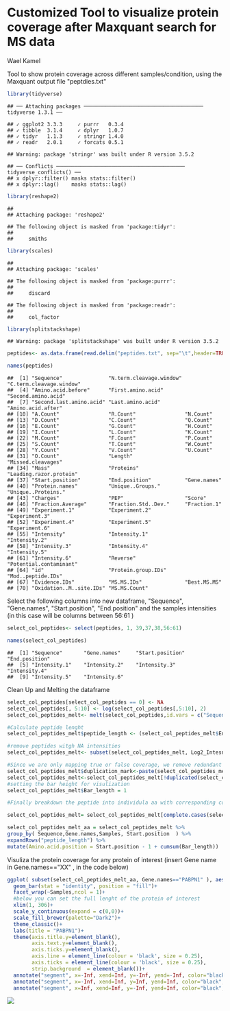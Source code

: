 Customized Tool to visualize protein coverage after Maxquant search for MS data
================
Wael Kamel

Tool to show protein coverage across different samples/condition, using the Maxquant output file "peptdies.txt"

``` r
library(tidyverse)
```

    ## ── Attaching packages ─────────────────────────────────────── tidyverse 1.3.1 ──

    ## ✓ ggplot2 3.3.3     ✓ purrr   0.3.4
    ## ✓ tibble  3.1.4     ✓ dplyr   1.0.7
    ## ✓ tidyr   1.1.3     ✓ stringr 1.4.0
    ## ✓ readr   2.0.1     ✓ forcats 0.5.1

    ## Warning: package 'stringr' was built under R version 3.5.2

    ## ── Conflicts ────────────────────────────────────────── tidyverse_conflicts() ──
    ## x dplyr::filter() masks stats::filter()
    ## x dplyr::lag()    masks stats::lag()

``` r
library(reshape2)
```

    ## 
    ## Attaching package: 'reshape2'

    ## The following object is masked from 'package:tidyr':
    ## 
    ##     smiths

``` r
library(scales)
```

    ## 
    ## Attaching package: 'scales'

    ## The following object is masked from 'package:purrr':
    ## 
    ##     discard

    ## The following object is masked from 'package:readr':
    ## 
    ##     col_factor

``` r
library(splitstackshape)
```

    ## Warning: package 'splitstackshape' was built under R version 3.5.2

``` r
peptides<- as.data.frame(read.delim("peptides.txt", sep="\t",header=TRUE))

names(peptides)
```

    ##  [1] "Sequence"               "N.term.cleavage.window" "C.term.cleavage.window"
    ##  [4] "Amino.acid.before"      "First.amino.acid"       "Second.amino.acid"     
    ##  [7] "Second.last.amino.acid" "Last.amino.acid"        "Amino.acid.after"      
    ## [10] "A.Count"                "R.Count"                "N.Count"               
    ## [13] "D.Count"                "C.Count"                "Q.Count"               
    ## [16] "E.Count"                "G.Count"                "H.Count"               
    ## [19] "I.Count"                "L.Count"                "K.Count"               
    ## [22] "M.Count"                "F.Count"                "P.Count"               
    ## [25] "S.Count"                "T.Count"                "W.Count"               
    ## [28] "Y.Count"                "V.Count"                "U.Count"               
    ## [31] "O.Count"                "Length"                 "Missed.cleavages"      
    ## [34] "Mass"                   "Proteins"               "Leading.razor.protein" 
    ## [37] "Start.position"         "End.position"           "Gene.names"            
    ## [40] "Protein.names"          "Unique..Groups."        "Unique..Proteins."     
    ## [43] "Charges"                "PEP"                    "Score"                 
    ## [46] "Fraction.Average"       "Fraction.Std..Dev."     "Fraction.1"            
    ## [49] "Experiment.1"           "Experiment.2"           "Experiment.3"          
    ## [52] "Experiment.4"           "Experiment.5"           "Experiment.6"          
    ## [55] "Intensity"              "Intensity.1"            "Intensity.2"           
    ## [58] "Intensity.3"            "Intensity.4"            "Intensity.5"           
    ## [61] "Intensity.6"            "Reverse"                "Potential.contaminant" 
    ## [64] "id"                     "Protein.group.IDs"      "Mod..peptide.IDs"      
    ## [67] "Evidence.IDs"           "MS.MS.IDs"              "Best.MS.MS"            
    ## [70] "Oxidation..M..site.IDs" "MS.MS.Count"

Select the following columns into new dataframe, "Sequence", "Gene.names", "Start.position", "End.position" and the samples intensities (in this case will be columns between 56:61 )

``` r
select_col_peptides<- select(peptides, 1, 39,37,38,56:61)

names(select_col_peptides)
```

    ##  [1] "Sequence"       "Gene.names"     "Start.position" "End.position"  
    ##  [5] "Intensity.1"    "Intensity.2"    "Intensity.3"    "Intensity.4"   
    ##  [9] "Intensity.5"    "Intensity.6"

Clean Up and Melting the dataframe

``` r
select_col_peptides[select_col_peptides == 0] <- NA
select_col_peptides[, 5:10] <- log(select_col_peptides[,5:10], 2)
select_col_peptides_melt<- melt(select_col_peptides,id.vars = c("Sequence","Gene.names", "Start.position", "End.position"  ), value.name = "Log2_Intesnsity", variable.name = "Samples" )
```

``` r
#Calculate peptide lenght
select_col_peptides_melt$peptide_length <- (select_col_peptides_melt$End.position -select_col_peptides_melt$Start.position)+1

#remove peptides witgh NA intensities
select_col_peptides_melt<- subset(select_col_peptides_melt, Log2_Intesnsity>0  )

#Since we are only mapping true or false coverage, we remove redundant peptide
select_col_peptides_melt$duplication_mark<-paste(select_col_peptides_melt$Samples,select_col_peptides_melt$Gene.names,select_col_peptides_melt$Sequence)
select_col_peptides_melt<-select_col_peptides_melt[!duplicated(select_col_peptides_melt$duplication_mark), ]
#setting the bar height for visulization
select_col_peptides_melt$Bar_length = 1

#Finally breakdown the peptide into individula aa with corresponding corrdinates  

select_col_peptides_melt= select_col_peptides_melt[complete.cases(select_col_peptides_melt), ]

select_col_peptides_melt_aa = select_col_peptides_melt %>%
group_by( Sequence,Gene.names,Samples, Start.position  ) %>%
expandRows("peptide_length") %>%
mutate(Amino.acid.position = Start.position - 1 + cumsum(Bar_length)) 
```

Visuliza the protein coverage for any protein of interest (insert Gene name in Gene.names=="XX" , in the code below)

``` r
ggplot( subset(select_col_peptides_melt_aa, Gene.names=="PABPN1" ), aes(x=Amino.acid.position,y= Bar_length, fill=Samples)) +
  geom_bar(stat = "identity", position = "fill")+
  facet_wrap(~Samples,ncol = 1)+
  #below you can set the full lenght of the protein of interest
  xlim(1, 306)+
  scale_y_continuous(expand = c(0,0))+
  scale_fill_brewer(palette="Dark2")+
  theme_classic()+
  labs(title = "PABPN1")+
  theme(axis.title.y=element_blank(),
        axis.text.y=element_blank(),
        axis.ticks.y=element_blank(), 
        axis.line = element_line(colour = 'black', size = 0.25),
        axis.ticks = element_line(colour = 'black', size = 0.25),
        strip.background  = element_blank())+
  annotate("segment", x=-Inf, xend=Inf, y=-Inf, yend=-Inf, color="black",size=0.25, linetype="solid")+
  annotate("segment", x=-Inf, xend=Inf, y=Inf, yend=Inf, color="black",size=0.25, linetype="solid")+
  annotate("segment", x=Inf, xend=Inf, y=-Inf, yend=Inf, color="black",size=0.25, linetype="solid")
```

![](peptide_mapping_visualization_files/figure-markdown_github/unnamed-chunk-6-1.png)
